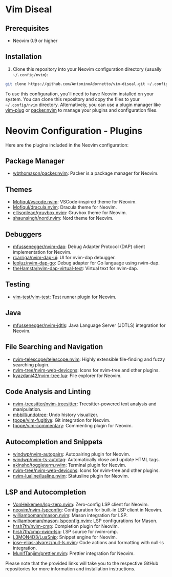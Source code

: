 # Vim Diseal

## Prerequisites

- Neovim 0.9 or higher

## Installation

1. Clone this repository into your Neovim configuration directory (usually `~/.config/nvim`):

```sh
git clone https://github.com/AntoninoAdornetto/vim-diseal.git ~/.config/nvim
```

To use this configuration, you'll need to have Neovim installed on your system. You can clone this repository and copy the files to your `~/.config/nvim` directory. Alternatively, you can use a plugin manager like [vim-plug](https://github.com/junegunn/vim-plug) or [packer.nvim](https://github.com/wbthomason/packer.nvim) to manage your plugins and configuration files.

# Neovim Configuration - Plugins

Here are the plugins included in the Neovim configuration:

## Package Manager

- [wbthomason/packer.nvim](https://github.com/wbthomason/packer.nvim): Packer is a package manager for Neovim.

## Themes

- [Mofiqul/vscode.nvim](https://github.com/Mofiqul/vscode.nvim): VSCode-inspired theme for Neovim.
- [Mofiqul/dracula.nvim](https://github.com/Mofiqul/dracula.nvim): Dracula theme for Neovim.
- [ellisonleao/gruvbox.nvim](https://github.com/ellisonleao/gruvbox.nvim): Gruvbox theme for Neovim.
- [shaunsingh/nord.nvim](https://github.com/shaunsingh/nord.nvim): Nord theme for Neovim.

## Debuggers

- [mfussenegger/nvim-dap](https://github.com/mfussenegger/nvim-dap): Debug Adapter Protocol (DAP) client implementation for Neovim.
- [rcarriga/nvim-dap-ui](https://github.com/rcarriga/nvim-dap-ui): UI for nvim-dap debugger.
- [leoluz/nvim-dap-go](https://github.com/leoluz/nvim-dap-go): Debug adapter for Go language using nvim-dap.
- [theHamsta/nvim-dap-virtual-text](https://github.com/theHamsta/nvim-dap-virtual-text): Virtual text for nvim-dap.

## Testing

- [vim-test/vim-test](https://github.com/vim-test/vim-test): Test runner plugin for Neovim.

## Java

- [mfussenegger/nvim-jdtls](https://github.com/mfussenegger/nvim-jdtls): Java Language Server (JDTLS) integration for Neovim.

## File Searching and Navigation

- [nvim-telescope/telescope.nvim](https://github.com/nvim-telescope/telescope.nvim): Highly extensible file-finding and fuzzy searching plugin.
- [nvim-tree/nvim-web-devicons](https://github.com/nvim-tree/nvim-web-devicons): Icons for nvim-tree and other plugins.
- [kyazdani42/nvim-tree.lua](https://github.com/kyazdani42/nvim-tree.lua): File explorer for Neovim.

## Code Analysis and Linting

- [nvim-treesitter/nvim-treesitter](https://github.com/nvim-treesitter/nvim-treesitter): Treesitter-powered text analysis and manipulation.
- [mbbill/undotree](https://github.com/mbbill/undotree): Undo history visualizer.
- [tpope/vim-fugitive](https://github.com/tpope/vim-fugitive): Git integration for Neovim.
- [tpope/vim-commentary](https://github.com/tpope/vim-commentary): Commenting plugin for Neovim.

## Autocompletion and Snippets

- [windwp/nvim-autopairs](https://github.com/windwp/nvim-autopairs): Autopairing plugin for Neovim.
- [windwp/nvim-ts-autotag](https://github.com/windwp/nvim-ts-autotag): Automatically close and update HTML tags.
- [akinsho/toggleterm.nvim](https://github.com/akinsho/toggleterm.nvim): Terminal plugin for Neovim.
- [nvim-tree/nvim-web-devicons](https://github.com/nvim-tree/nvim-web-devicons): Icons for nvim-tree and other plugins.
- [nvim-lualine/lualine.nvim](https://github.com/nvim-lualine/lualine.nvim): Statusline plugin for Neovim.

## LSP and Autocompletion

- [VonHeikemen/lsp-zero.nvim](https://github.com/VonHeikemen/lsp-zero.nvim): Zero-config LSP client for Neovim.
- [neovim/nvim-lspconfig](https://github.com/neovim/nvim-lspconfig): Configuration for built-in LSP client in Neovim.
- [williamboman/mason.nvim](https://github.com/williamboman/mason.nvim): Mason integration for LSP.
- [williamboman/mason-lspconfig.nvim](https://github.com/williamboman/mason-lspconfig.nvim): LSP configurations for Mason.
- [hrsh7th/nvim-cmp](https://github.com/hrsh7th/nvim-cmp): Completion plugin for Neovim.
- [hrsh7th/cmp-nvim-lsp](https://github.com/hrsh7th/cmp-nvim-lsp): LSP source for nvim-cmp.
- [L3MON4D3/LuaSnip](https://github.com/L3MON4D3/LuaSnip): Snippet engine for Neovim.
- [jose-elias-alvarez/null-ls.nvim](https://github.com/jose-elias-alvarez/null-ls.nvim): Code actions and formatting with null-ls integration.
- [MunifTanjim/prettier.nvim](https://github.com/MunifTanjim/prettier.nvim): Prettier integration for Neovim.

Please note that the provided links will take you to the respective GitHub repositories for more information and installation instructions.
